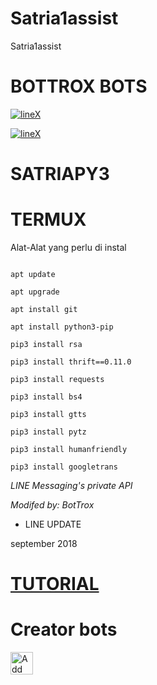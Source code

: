 # Satria1assist
Satria1assist
# BOTTROX BOTS

[![lineX](https://raw.githubusercontent.com/Satria3/logo1/blob/master/20190526_060337.png)](http://line.me/ti/p/~iia008)

[![lineX](https://raw.githubusercontent.com/Satria3/logo1/blob/master/20181115_103958.png)](http://line.me/ti/p/~iia008)

# SATRIAPY3

# TERMUX

Alat-Alat yang perlu di instal

```

apt update

apt upgrade

apt install git

apt install python3-pip

pip3 install rsa

pip3 install thrift==0.11.0

pip3 install requests

pip3 install bs4

pip3 install gtts

pip3 install pytz

pip3 install humanfriendly

pip3 install googletrans

```

*LINE Messaging's private API*

*Modifed by: BotTrox*

- LINE UPDATE

september 2018

# [TUTORIAL](https://www.youtube.com/channel/UCWFKJBceViHbzoiMEcCckOw)

# Creator bots

<a href="https://line.me/R/ti/p/~iia008"><img height="36" border="0" alt="Add Friend" src="https://scdn.line-apps.com/n/line_add_friends/btn/en.png"></a>


